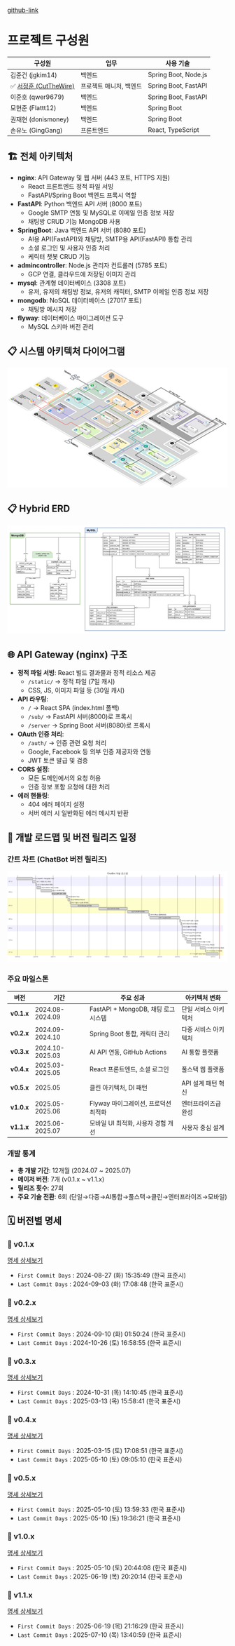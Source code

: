[github-link](https://github.com/TreeNut-KR/ChatBot)

# 프로젝트 구성원

| 구성원 | 업무 | 사용 기술 |  
|--------|--------|------------|  
| 김준건 (jgkim14) | 백엔드 | Spring Boot, Node.js |  
| ✅ [서정훈 (CutTheWire)](https://github.com/CutTheWire) | 프로젝트 매니저, 백엔드 | Spring Boot, FastAPI |  
| 이준호 (qwer9679) | 백엔드 | Spring Boot, FastAPI |  
| 모현준 (Flattt12) | 백엔드 | Spring Boot |  
| 권재현 (donismoney) | 백엔드 | Spring Boot |  
| 손유노 (GingGang) | 프론트엔드 | React, TypeScript |

## 🏗️ 전체 아키텍처

- **nginx**: API Gateway 및 웹 서버 (443 포트, HTTPS 지원)
    - React 프론트엔드 정적 파일 서빙
    - FastAPI/Spring Boot 백엔드 프록시 역할
- **FastAPI**: Python 백엔드 API 서버 (8000 포트)
    - Google SMTP 연동 및 MySQL로 이메일 인증 정보 저장
    - 채팅방 CRUD 기능 MongoDB 사용
- **SpringBoot**: Java 백엔드 API 서버 (8080 포트)
    - AI용 API(FastAPI)와 채팅방, SMTP용 API(FastAPI) 통합 관리
    - 소셜 로그인 및 사용자 인증 처리
    - 케릭터 챗봇 CRUD 기능
- **admincontroller**: Node.js 관리자 컨트롤러 (5785 포트)
    - GCP 연결, 클라우드에 저장된 이미지 관리
- **mysql**: 관계형 데이터베이스 (3308 포트)
    - 유저, 유저의 채팅방 정보, 유저의 캐릭터, SMTP 이메일 인증 정보 저장
- **mongodb**: NoSQL 데이터베이스 (27017 포트)
    - 채팅방 메시지 저장
- **flyway**: 데이터베이스 마이그레이션 도구
    - MySQL 스키마 버전 관리

## 📋 시스템 아키텍처 다이어그램
![System-Architecture-Diagram-ChatBot](/images/System-Architecture-Diagram-ChatBot.webp)

## 📋 Hybrid ERD
![Hybrid-ERD-ChatBot](/images/Hybrid-ERD-ChatBot.webp)

## 🌐 API Gateway (nginx) 구조

- **정적 파일 서빙**: React 빌드 결과물과 정적 리소스 제공
    - `/static/` → 정적 파일 (7일 캐시)
    - CSS, JS, 이미지 파일 등 (30일 캐시)
- **API 라우팅**:
    - `/` → React SPA (index.html 폴백)
    - `/sub/` → FastAPI 서버(8000)로 프록시
    - `/server` → Spring Boot 서버(8080)로 프록시
- **OAuth 인증 처리**:
    - `/auth/` → 인증 관련 요청 처리
    - Google, Facebook 등 외부 인증 제공자와 연동
    - JWT 토큰 발급 및 검증
- **CORS 설정**:
    - 모든 도메인에서의 요청 허용
    - 인증 정보 포함 요청에 대한 처리
- **에러 핸들링**:
    - 404 에러 페이지 설정
    - 서버 에러 시 일반화된 에러 메시지 반환

## 📅 개발 로드맵 및 버전 릴리즈 일정

### 간트 차트 (ChatBot 버전 릴리즈)
![Gantt-Chart-ChatBot](/images/Gantt-Chart-ChatBot.webp)

### 주요 마일스톤

| 버전 | 기간 | 주요 성과 | 아키텍처 변화 |
|------|------|-----------|---------------|
| **v0.1.x** | 2024.08-2024.09 | FastAPI + MongoDB, 채팅 로그 시스템 | 단일 서비스 아키텍처 |
| **v0.2.x** | 2024.09-2024.10 | Spring Boot 통합, 캐릭터 관리 | 다중 서비스 아키텍처 |
| **v0.3.x** | 2024.10-2025.03 | AI API 연동, GitHub Actions | AI 통합 플랫폼 |
| **v0.4.x** | 2025.03-2025.05 | React 프론트엔드, 소셜 로그인 | 풀스택 웹 플랫폼 |
| **v0.5.x** | 2025.05 | 클린 아키텍처, DI 패턴 | API 설계 패턴 혁신 |
| **v1.0.x** | 2025.05-2025.06 | Flyway 마이그레이션, 프로덕션 최적화 | 엔터프라이즈급 완성 |
| **v1.1.x** | 2025.06-2025.07 | 모바일 UI 최적화, 사용자 경험 개선 | 사용자 중심 설계 |

### 개발 통계

- **총 개발 기간**: 12개월 (2024.07 ~ 2025.07)
- **메이저 버전**: 7개 (v0.1.x ~ v1.1.x)
- **릴리즈 횟수**: 27회
- **주요 기술 전환**: 6회 (단일→다중→AI통합→풀스택→클린→엔터프라이즈→모바일)

## 🗓️ 버전별 명세

### 📄 v0.1.x
<div class="project-link-content">
    <a href="/portfolio/reference/chatbot/version(0.1.x).md" class="project-link-card dark">
        <i class="fas fa-external-link-alt project-link-icon"></i>
        <span class="project-link-text">명세 상세보기</span>
    </a>
</div>

- `First Commit Days` : 2024-08-27 (화) 15:35:49 (한국 표준시)
- `Last Commit Days` : 2024-09-03 (화) 17:08:48 (한국 표준시)

### 📄 v0.2.x
<div class="project-link-content">
    <a href="/portfolio/reference/chatbot/version(0.2.x).md" class="project-link-card dark">
        <i class="fas fa-external-link-alt project-link-icon"></i>
        <span class="project-link-text">명세 상세보기</span>
    </a>
</div>

- `First Commit Days` : 2024-09-10 (화) 01:50:24 (한국 표준시)
- `Last Commit Days` : 2024-10-26 (토) 16:58:55 (한국 표준시)

### 📄 v0.3.x
<div class="project-link-content">
    <a href="/portfolio/reference/chatbot/version(0.3.x).md" class="project-link-card dark">
        <i class="fas fa-external-link-alt project-link-icon"></i>
        <span class="project-link-text">명세 상세보기</span>
    </a>
</div>

- `First Commit Days` : 2024-10-31 (목) 14:10:45 (한국 표준시)
- `Last Commit Days` : 2025-03-13 (목) 15:58:41 (한국 표준시)

### 📄 v0.4.x
<div class="project-link-content">
    <a href="/portfolio/reference/chatbot/version(0.4.x).md" class="project-link-card dark">
        <i class="fas fa-external-link-alt project-link-icon"></i>
        <span class="project-link-text">명세 상세보기</span>
    </a>
</div>

- `First Commit Days` : 2025-03-15 (토) 17:08:51 (한국 표준시)
- `Last Commit Days` : 2025-05-10 (토) 09:05:10 (한국 표준시)

### 📄 v0.5.x
<div class="project-link-content">
    <a href="/portfolio/reference/chatbot/version(0.5.x).md" class="project-link-card dark">
        <i class="fas fa-external-link-alt project-link-icon"></i>
        <span class="project-link-text">명세 상세보기</span>
    </a>
</div>

- `First Commit Days` : 2025-05-10 (토) 13:59:33 (한국 표준시)
- `Last Commit Days` : 2025-05-10 (토) 19:36:21 (한국 표준시)

### 📄 v1.0.x
<div class="project-link-content">
    <a href="/portfolio/reference/chatbot/version(1.0.x).md" class="project-link-card dark">
        <i class="fas fa-external-link-alt project-link-icon"></i>
        <span class="project-link-text">명세 상세보기</span>
    </a>
</div>

- `First Commit Days` : 2025-05-10 (토) 20:44:08 (한국 표준시)
- `Last Commit Days` : 2025-06-19 (목) 20:20:14 (한국 표준시)

### 📄 v1.1.x
<div class="project-link-content">
    <a href="/portfolio/reference/chatbot/version(1.1.x).md" class="project-link-card dark">
        <i class="fas fa-external-link-alt project-link-icon"></i>
        <span class="project-link-text">명세 상세보기</span>
    </a>
</div>

- `First Commit Days` : 2025-06-19 (목) 21:16:29 (한국 표준시)
- `Last Commit Days` : 2025-07-10 (목) 13:40:59 (한국 표준시)

